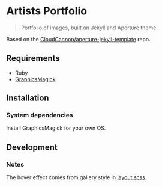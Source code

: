 # Artists Portfolio
> Portfolio of images, built on Jekyll and Aperture theme

Based on the [CloudCannon/aperture-jekyll-template](https://github.com/CloudCannon/aperture-jekyll-template) repo.



## Requirements

- Ruby
- [GraphicsMagick](http://www.graphicsmagick.org/)


## Installation

### System dependencies

Install GraphicsMagick for your own OS.



## Development

### Notes

The hover effect comes from gallery style in [layout.scss](/_sass/layout.scss).
